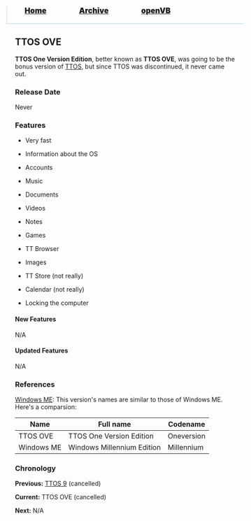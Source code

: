 <blockquote style="background: #0000;border-bottom: 1px solid #B2D2E1;height: 30px;margin: 0 -20px 20px;padding: 0px 20px 9px 40px;">
  <p style=""><a href="https://pptos-org.github.io/pptos/" style="font-size: 17px;font-weight: 900;font-style: normal;text-shadow: rgba(255,255,255,0.9) 0 1px 0;">Home</a>&nbsp;&nbsp;&nbsp;&nbsp;&nbsp;&nbsp;&nbsp;&nbsp;&nbsp;&nbsp;&nbsp;&nbsp;&nbsp;&nbsp;&nbsp;&nbsp;&nbsp;&nbsp;
    <a href="https://pptos-org.github.io/pptos/archive/" style="font-size: 17px;font-weight: 900;font-style: normal;text-shadow: rgba(255,255,255,0.9) 0 1px 0;">Archive</a>&nbsp;&nbsp;&nbsp;&nbsp;&nbsp;&nbsp;&nbsp;&nbsp;&nbsp;&nbsp;&nbsp;&nbsp;&nbsp;&nbsp;&nbsp;&nbsp;&nbsp;&nbsp;
    <a href="https://pptos-org.github.io/openvb/" style="font-size: 17px;font-weight: 900;font-style: normal;text-shadow: rgba(255,255,255,0.9) 0 1px 0;">openVB</a>
  </p>
</blockquote>

## TTOS OVE

**TTOS One Version Edition**, better known as **TTOS OVE**, was going to be the bonus version of [TTOS](https://pptos-org.github.io/pptos/wiki/TTOS/), but since TTOS was discontinued, it never came out. 

### Release Date

Never

### Features

- Very fast
- Information about the OS
- Accounts
- Music
- Documents
- Videos
- Notes
- Games
- TT Browser
- Images

- TT Store (not really)
- Calendar (not really)
- Locking the computer

#### New Features

N/A

#### Updated Features

N/A 

### References

[Windows ME](http://en.wikipedia.org/wiki/Windows_ME): This version's names are similar to those of Windows ME. Here's a comparsion: 

|Name|Full name|Codename|
|-|-|-|
|TTOS OVE|TTOS One Version Edition|Oneversion|
|Windows ME|Windows Millennium Edition|Millennium|

### Chronology

**Previous:** [TTOS 9](https://pptos-org.github.io/pptos/wiki/TTOS/Scrapped_TTOS_versions) (cancelled)

**Current:** TTOS OVE (cancelled) 

**Next:** N/A 

<body style="background-image: url(https://raw.githubusercontent.com/hexa-one/pptos-wiki/gh-pages/assets/background/background.png);background-repeat: no-repeat;background-attachment: fixed;background-size: cover;">